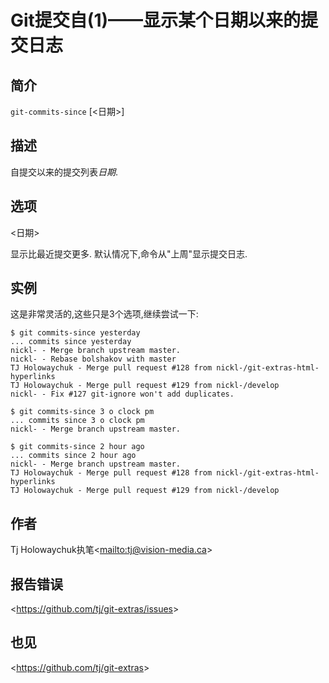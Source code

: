 
# Git提交自(1)——显示某个日期以来的提交日志

## 简介

`git-commits-since` [&lt;日期&gt;]

## 描述

自提交以来的提交列表*日期*.

## 选项

  \<日期>

显示比最近提交更多<date>. 默认情况下,命令从"上周"显示提交日志.

## 实例

这是非常灵活的,这些只是3个选项,继续尝试一下:

```
$ git commits-since yesterday
... commits since yesterday
nickl- - Merge branch upstream master.
nickl- - Rebase bolshakov with master
TJ Holowaychuk - Merge pull request #128 from nickl-/git-extras-html-hyperlinks
TJ Holowaychuk - Merge pull request #129 from nickl-/develop
nickl- - Fix #127 git-ignore won't add duplicates.

$ git commits-since 3 o clock pm
... commits since 3 o clock pm
nickl- - Merge branch upstream master.

$ git commits-since 2 hour ago
... commits since 2 hour ago
nickl- - Merge branch upstream master.
TJ Holowaychuk - Merge pull request #128 from nickl-/git-extras-html-hyperlinks
TJ Holowaychuk - Merge pull request #129 from nickl-/develop
```

## 作者

Tj Holowaychuk执笔\<<mailto:tj@vision-media.ca>>

## 报告错误

\<<https://github.com/tj/git-extras/issues>>

## 也见

\<<https://github.com/tj/git-extras>>
